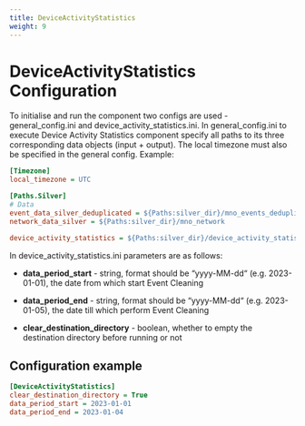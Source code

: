 ```yaml
---
title: DeviceActivityStatistics
weight: 9
---
```


# DeviceActivityStatistics Configuration
To initialise and run the component two configs are used - general_config.ini and device_activity_statistics.ini.  In general_config.ini to execute Device Activity Statistics component specify all paths to its three corresponding data objects (input + output). The local timezone must also be specified in the general config. Example: 


```ini
[Timezone]
local_timezone = UTC

[Paths.Silver]
# Data
event_data_silver_deduplicated = ${Paths:silver_dir}/mno_events_deduplicated
network_data_silver = ${Paths:silver_dir}/mno_network

device_activity_statistics = ${Paths:silver_dir}/device_activity_statistics
```

In device_activity_statistics.ini parameters are as follows: 

- **data_period_start** - string, format should be “yyyy-MM-dd“ (e.g. 2023-01-01), the date from which start Event Cleaning

- **data_period_end** - string, format should be “yyyy-MM-dd“ (e.g. 2023-01-05), the date till which perform Event Cleaning

- **clear_destination_directory** - boolean, whether to empty the destination directory before running or not


## Configuration example

```ini
[DeviceActivityStatistics]
clear_destination_directory = True
data_period_start = 2023-01-01
data_period_end = 2023-01-04
```
